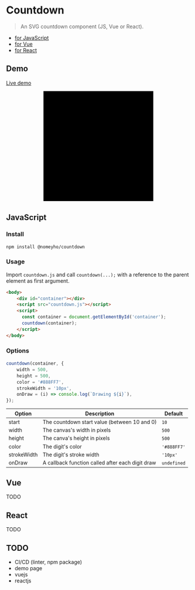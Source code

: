 # Countdown
> An SVG countdown component (JS, Vue or React).

* [for JavaScript](#JavaScript)
* [for Vue](#Vue)
* [for React](#React)

## Demo
[Live demo](https://nomeyho.github.io/countdown/)

<p align="center">
    <img src="docs/video.gif" width="300">
</p>

## JavaScript

### Install
```
npm install @nomeyho/countdown
```

### Usage
Import `countdown.js` and call `countdown(...);` with 
a reference to the parent element as first argument.

```html
<body>
    <div id="container"></div>
    <script src="countdown.js"></script>
    <script>
      const container = document.getElementById('container');
      countdown(container);
    </script>
</body>
```

### Options
```javascript
countdown(container, {
    width = 500,
    height = 500,
    color = '#888FF7',
    strokeWidth = '10px',
    onDraw = (i) => console.log(`Drawing ${i}`),
});
```
| Option | Description | Default |
|---|---|---|
| start | The countdown start value (between 10 and 0) | `10` |
| width | The canvas's width in pixels | `500` |
| height | The canva's height in pixels | `500` | 
| color | The digit's color | `'#888FF7'` |
| strokeWidth | The digit's stroke width | `'10px'` |
| onDraw | A callback function called after each digit draw | `undefined` |

## Vue
TODO

## React
TODO

## TODO
- CI/CD (linter, npm package)
- demo page
- vuejs
- reactjs
